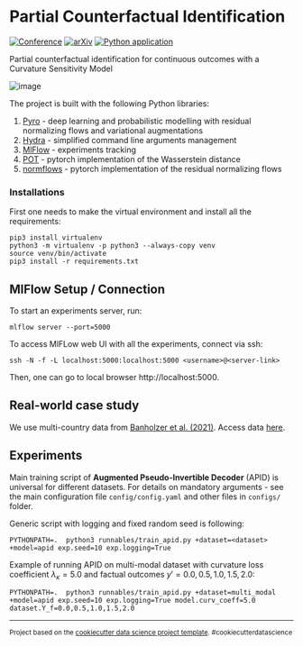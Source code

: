 # Partial Counterfactual Identification

[![Conference](https://img.shields.io/badge/NeurIPS23-Paper-blue])]([https://proceedings.mlr.press/v202/melnychuk23a/melnychuk23a.pdf](https://papers.neurips.cc/paper_files/paper/2023/file/65cbe3e21ac62553111d9ecf7d60c18e-Paper-Conference.pdf))
[![arXiv](https://img.shields.io/badge/arXiv-2306.01424-b31b1b.svg)](https://arxiv.org/abs/2306.01424)
[![Python application](https://github.com/Valentyn1997/CSM-APID/actions/workflows/python-app.yml/badge.svg)](https://github.com/Valentyn1997/CSM-APID/actions/workflows/python-app.yml)


Partial counterfactual identification for continuous outcomes with a Curvature Sensitivity Model

![image](https://github.com/Valentyn1997/CSM-APID/assets/23198776/f3446652-c1f7-4a00-99c4-dd4121f5361c)


The project is built with the following Python libraries:
1. [Pyro](https://pyro.ai/) - deep learning and probabilistic modelling with residual normalizing flows and variational augmentations
2. [Hydra](https://hydra.cc/docs/intro/) - simplified command line arguments management
3. [MlFlow](https://mlflow.org/) - experiments tracking
4. [POT](https://pythonot.github.io/) - pytorch implementation of the Wasserstein distance
5. [normflows](https://pypi.org/project/normflows/) - pytorch implementation of the residual normalizing flows

### Installations
First one needs to make the virtual environment and install all the requirements:
```console
pip3 install virtualenv
python3 -m virtualenv -p python3 --always-copy venv
source venv/bin/activate
pip3 install -r requirements.txt
```

## MlFlow Setup / Connection
To start an experiments server, run: 

`mlflow server --port=5000`

To access MlFLow web UI with all the experiments, connect via ssh:

`ssh -N -f -L localhost:5000:localhost:5000 <username>@<server-link>`

Then, one can go to local browser http://localhost:5000.

## Real-world case study

We use multi-country data from [Banholzer et al. (2021)](https://doi.org/10.1371/journal.pone.0252827). Access data [here](https://github.com/nbanho/npi_effectiveness_first_wave/blob/master/data/data_preprocessed.csv).

## Experiments

Main training script of **Augmented Pseudo-Invertible Decoder** (APID) is universal for different datasets. For details on mandatory arguments - see the main configuration file `config/config.yaml` and other files in `configs/` folder.

Generic script with logging and fixed random seed is following:
```console
PYTHONPATH=.  python3 runnables/train_apid.py +dataset=<dataset> +model=apid exp.seed=10 exp.logging=True
```

Example of running APID on multi-modal dataset with curvature loss coefficient $\lambda_\kappa = 5.0$ and factual outcomes $y' = 0.0,0.5,1.0,1.5,2.0$:
```console
PYTHONPATH=.  python3 runnables/train_apid.py +dataset=multi_modal +model=apid exp.seed=10 exp.logging=True model.curv_coeff=5.0 dataset.Y_f=0.0,0.5,1.0,1.5,2.0
```



--------

<p><small>Project based on the <a target="_blank" href="https://drivendata.github.io/cookiecutter-data-science/">cookiecutter data science project template</a>. #cookiecutterdatascience</small></p>
